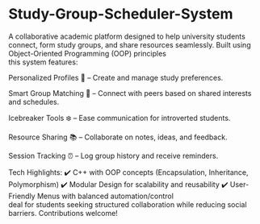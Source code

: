# Study-Group-Scheduler-System
A collaborative academic platform designed to help university students connect, form study groups, and share resources seamlessly. Built using Object-Oriented Programming (OOP) principles<br>this system features:

Personalized Profiles 📝 – Create and manage study preferences.

Smart Group Matching 🤝 – Connect with peers based on shared interests and schedules.

Icebreaker Tools ❄️ – Ease communication for introverted students.

Resource Sharing 📚 – Collaborate on notes, ideas, and feedback.

Session Tracking ⏰ – Log group history and receive reminders.

Tech Highlights:
✔️ C++ with OOP concepts (Encapsulation, Inheritance, Polymorphism)
✔️ Modular Design for scalability and reusability
✔️ User-Friendly Menus with balanced automation/control
<br>
deal for students seeking structured collaboration while reducing social barriers. Contributions welcome!

